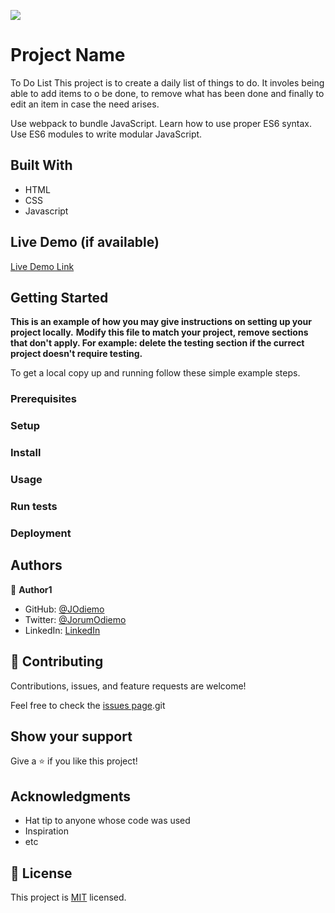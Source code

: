 ![](https://img.shields.io/badge/Microverse-blueviolet)

# Project Name
To Do List
This project is to create a daily list of things to do. It involes being able to add items to o be done, to remove what has been done and finally to edit an item in case the need arises.

Use webpack to bundle JavaScript.
Learn how to use proper ES6 syntax.
Use ES6 modules to write modular JavaScript.


## Built With

- HTML
- CSS
- Javascript

## Live Demo (if available)

[Live Demo Link](https://github.com/JOdiemo/webpack-todo-list/tree/todo-list-structure)


## Getting Started

**This is an example of how you may give instructions on setting up your project locally.**
**Modify this file to match your project, remove sections that don't apply. For example: delete the testing section if the currect project doesn't require testing.**


To get a local copy up and running follow these simple example steps.

### Prerequisites

### Setup

### Install

### Usage

### Run tests

### Deployment



## Authors

👤 **Author1**

- GitHub: [@JOdiemo](https://github.com/JOdiemo/)
- Twitter: [@JorumOdiemo](https://twitter.com/)
- LinkedIn: [LinkedIn](https://www.linkedin.com/in/jorumodiemo/)
## 🤝 Contributing

Contributions, issues, and feature requests are welcome!

Feel free to check the [issues page](../../issues/).git
## Show your support

Give a ⭐️ if you like this project!

## Acknowledgments

- Hat tip to anyone whose code was used
- Inspiration
- etc

## 📝 License

This project is [MIT](./MIT.md) licensed.
